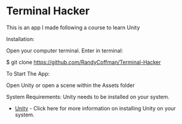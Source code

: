 # Terminal Hacker

This is an app I made following a course to learn Unity

Installation:

Open your computer terminal. Enter in terminal:

$ git clone https://github.com/RandyCoffman/Terminal-Hacker

To Start The App:

Open Unity or open a scene within the Assets folder

System Requirements: Unity needs to be installed on your system.

* [Unity](https://unity3d.com/get-unity/download) - Click here for more information on installing Unity on your system.

